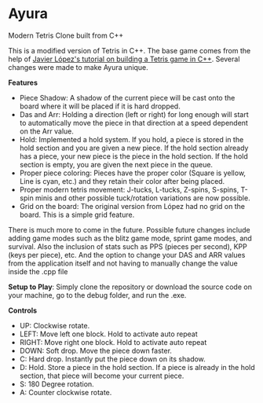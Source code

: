 # Ayura
<h>Modern Tetris Clone built from C++</h>

This is a modified version of Tetris in C++. The base game comes from the help of <a href= "https://javilop.com/gamedev/tetris-tutorial-in-c-platform-independent-focused-in-game-logic-for-beginners/">Javier López's tutorial on building a Tetris game in C++</a>. Several changes were made to make Ayura unique.

<b><strong>Features</strong></b>
<ul>
  <li>Piece Shadow: A shadow of the current piece will be cast onto the board where it will be placed if it is hard dropped.
  <li>Das and Arr: Holding a direction (left or right) for long enough will start to automatically move the piece in that direction at a speed dependent on the Arr value.
  <li>Hold: Implemented a hold system. If you hold, a piece is stored in the hold section and you are given a new piece. If the hold section already has a piece, your new piece is the piece in the hold section. If the hold section is empty, you are given the next piece in the queue.
  <li>Proper piece coloring: Pieces have the proper color (Square is yellow, Line is cyan, etc.) and they retain their color after being placed.
  <li>Proper modern tetris movement: J-tucks, L-tucks, Z-spins, S-spins, T-spin minis and other possible tuck/rotation variations are now possible.
  <li>Grid on the board: The original version from López had no grid on the board. This is a simple grid feature. 
</ul


There is much more to come in the future. Possible future changes include adding game modes such as the blitz game mode, sprint game modes, and survival. Also the inclusion of stats such as PPS (pieces per second), KPP (keys per piece), etc.
And the option to change your DAS and ARR values from the application itself and not having to manually change the value inside the .cpp file

<b>Setup to Play</b>: Simply clone the repository or download the source code on your machine, go to the debug folder, and run the .exe.

<b>Controls</b> 
<ul>
  <li>UP: Clockwise rotate.
  <li>LEFT: Move left one block. Hold to activate auto repeat
  <li>RIGHT: Move right one block. Hold to activate auto repeat
  <li>DOWN: Soft drop. Move the piece down faster.
  <li>C: Hard drop. Instantly put the piece down on its shadow.
  <li>D: Hold. Store a piece in the hold section. If a piece is already in the hold section, that piece will become your current piece.
  <li>S: 180 Degree rotation.
  <LI>A: Counter clockwise rotate.
